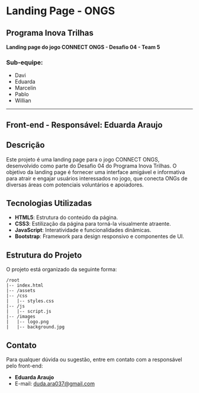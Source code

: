 # Landing Page - ONGS
## Programa Inova Trilhas

**Landing page do jogo CONNECT ONGS - Desafio 04 - Team 5**

### Sub-equipe:
- Davi
- Eduarda
- Marcelin
- Pablo
- Willian
---
**Front-end - Responsável:** Eduarda Araujo
---
## Descrição

Este projeto é uma landing page para o jogo CONNECT ONGS, desenvolvido como parte do Desafio 04 do Programa Inova Trilhas. O objetivo da landing page é fornecer uma interface amigável e informativa para atrair e engajar usuários interessados no jogo, que conecta ONGs de diversas áreas com potenciais voluntários e apoiadores.

## Tecnologias Utilizadas

- **HTML5**: Estrutura do conteúdo da página.
- **CSS3**: Estilização da página para torná-la visualmente atraente.
- **JavaScript**: Interatividade e funcionalidades dinâmicas.
- **Bootstrap**: Framework para design responsivo e componentes de UI.

## Estrutura do Projeto

O projeto está organizado da seguinte forma:

```
/root
|-- index.html
|-- /assets
|-- /css
|   |-- styles.css
|-- /js
|   |-- script.js
|-- /images
|   |-- logo.png
|   |-- background.jpg
```

## Contato

Para qualquer dúvida ou sugestão, entre em contato com a responsável pelo front-end:

- **Eduarda Araujo**
- E-mail: duda.ara037@gmail.com


